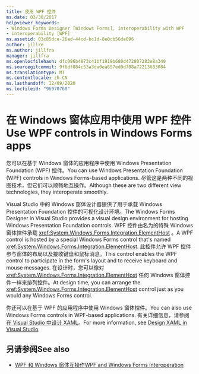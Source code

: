 ```yaml
---
title: 使用 WPF 控件
ms.date: 03/30/2017
helpviewer_keywords:
- Windows Forms Designer [Windows Forms], interoperability with WPF
- interoperability [WPF]
ms.assetid: 03c85dce-26ad-44cd-bc1d-8e0cb56de096
author: jillre
ms.author: jillfra
manager: jillfra
ms.openlocfilehash: dfc086b4873c41bf1919b680d472807283e8a340
ms.sourcegitcommit: 9f6df084c53a3da0ea657ed0d708a72213683084
ms.translationtype: MT
ms.contentlocale: zh-CN
ms.lasthandoff: 12/09/2020
ms.locfileid: "96970760"
---
```

# <a name="use-wpf-controls-in-windows-forms-apps"></a><span data-ttu-id="dcc54-102">在 Windows 窗体应用中使用 WPF 控件</span><span class="sxs-lookup"><span data-stu-id="dcc54-102">Use WPF controls in Windows Forms apps</span></span>

<span data-ttu-id="dcc54-103">您可以在基于 Windows 窗体的应用程序中使用 Windows Presentation Foundation (WPF) 控件。</span><span class="sxs-lookup"><span data-stu-id="dcc54-103">You can use Windows Presentation Foundation (WPF) controls in Windows Forms-based applications.</span></span> <span data-ttu-id="dcc54-104">尽管这是两种不同的视图技术，但它们可以顺畅地互操作。</span><span class="sxs-lookup"><span data-stu-id="dcc54-104">Although these are two different view technologies, they interoperate smoothly.</span></span>

<span data-ttu-id="dcc54-105">Visual Studio 中的 Windows 窗体设计器提供了用于承载 Windows Presentation Foundation 控件的可视化设计环境。</span><span class="sxs-lookup"><span data-stu-id="dcc54-105">The Windows Forms Designer in Visual Studio provides a visual design environment for hosting Windows Presentation Foundation controls.</span></span> <span data-ttu-id="dcc54-106">WPF 控件由名为的特殊 Windows 窗体控件承载 <xref:System.Windows.Forms.Integration.ElementHost> 。</span><span class="sxs-lookup"><span data-stu-id="dcc54-106">A WPF control is hosted by a special Windows Forms control that's named <xref:System.Windows.Forms.Integration.ElementHost>.</span></span> <span data-ttu-id="dcc54-107">此控件允许 WPF 控件参与窗体的布局以及接收键盘和鼠标消息。</span><span class="sxs-lookup"><span data-stu-id="dcc54-107">This control enables the WPF control to participate in the form's layout and to receive keyboard and mouse messages.</span></span> <span data-ttu-id="dcc54-108">在设计时，您可以像对 <xref:System.Windows.Forms.Integration.ElementHost> 任何 Windows 窗体控件一样来排列控件。</span><span class="sxs-lookup"><span data-stu-id="dcc54-108">At design time, you can arrange the <xref:System.Windows.Forms.Integration.ElementHost> control just as you would any Windows Forms control.</span></span>

<span data-ttu-id="dcc54-109">你还可以在基于 WPF 的应用程序中使用 Windows 窗体控件。</span><span class="sxs-lookup"><span data-stu-id="dcc54-109">You can also use Windows Forms controls in WPF-based applications.</span></span> <span data-ttu-id="dcc54-110">有关详细信息，请参阅 [在 Visual Studio 中设计 XAML](/visualstudio/xaml-tools/designing-xaml-in-visual-studio)。</span><span class="sxs-lookup"><span data-stu-id="dcc54-110">For more information, see [Design XAML in Visual Studio](/visualstudio/xaml-tools/designing-xaml-in-visual-studio).</span></span>

## <a name="see-also"></a><span data-ttu-id="dcc54-111">另请参阅</span><span class="sxs-lookup"><span data-stu-id="dcc54-111">See also</span></span>

- [<span data-ttu-id="dcc54-112">WPF 和 Windows 窗体互操作</span><span class="sxs-lookup"><span data-stu-id="dcc54-112">WPF and Windows Forms interoperation</span></span>](/dotnet/framework/wpf/advanced/wpf-and-windows-forms-interoperation)
